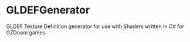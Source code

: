 # GLDEFGenerator
GLDEF Texture Definition generator for use with Shaders written in C# for GZDoom games
